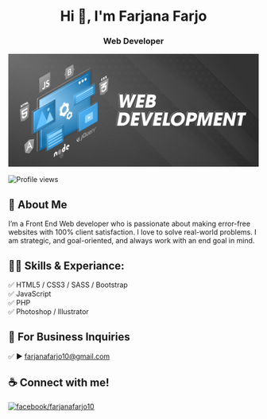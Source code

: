 <h1 align="center">Hi 👋, I'm Farjana Farjo</h1>
<h3 align="center">Web Developer</h3>

![cover](https://raw.githubusercontent.com/farjanafarjo10/farjanafarjo10/main/Banner.png)

![Profile views](https://gpvc.arturio.dev/farjanafarjo10)  

<h2 >🚀 About Me</h2>
I’m a Front End Web developer who is passionate about making error-free websites with 100% client satisfaction. I love to solve real-world problems. I am strategic, and goal-oriented, and always work with an end goal in mind.

<h2>👨‍💻 Skills &amp; Experiance:</h2>
<p>
<g-emoji class="g-emoji" alias="white_check_mark" fallback-src="https://github.githubassets.com/images/icons/emoji/unicode/2705.png">✅</g-emoji> HTML5 / CSS3 / SASS / Bootstrap <br>
<g-emoji class="g-emoji" alias="white_check_mark" fallback-src="https://github.githubassets.com/images/icons/emoji/unicode/2705.png">✅</g-emoji> JavaScript <br>
<g-emoji class="g-emoji" alias="white_check_mark" fallback-src="https://github.githubassets.com/images/icons/emoji/unicode/2705.png">✅</g-emoji> PHP <br>
<g-emoji class="g-emoji" alias="white_check_mark" fallback-src="https://github.githubassets.com/images/icons/emoji/unicode/2705.png">✅</g-emoji> Photoshop / Illustrator <br></p>

<h2 >📧 For Business Inquiries</h2>
<p> ✅ ► <a href="mailto:farjanafarjo10@gmail.com">farjanafarjo10@gmail.com</a></p>

<h2 >☕ Connect with me!</h2>
<p align="left">
<a href="https://fb.com/facebook/farjanafarjo10" target="blank"><img align="center" src="https://raw.githubusercontent.com/rahuldkjain/github-profile-readme-generator/master/src/images/icons/Social/facebook.svg" alt="facebook/farjanafarjo10" height="30" width="40" /></a>
</p>



